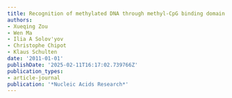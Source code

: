 ```yaml
---
title: Recognition of methylated DNA through methyl-CpG binding domain proteins
authors:
- Xueqing Zou
- Wen Ma
- Ilia A Solov'yov
- Christophe Chipot
- Klaus Schulten
date: '2011-01-01'
publishDate: '2025-02-11T16:17:02.739766Z'
publication_types:
- article-journal
publication: '*Nucleic Acids Research*'
---
```

